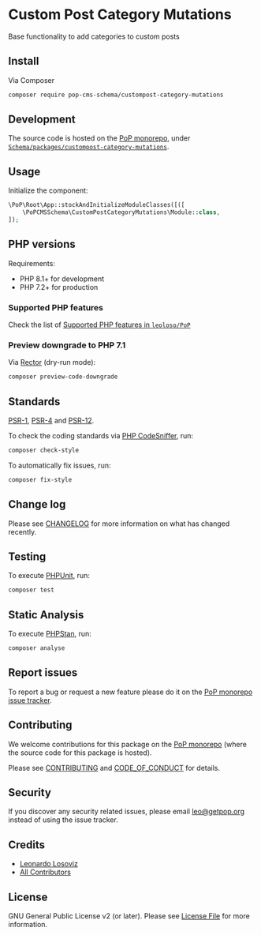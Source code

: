 # Custom Post Category Mutations

<!--
[![Build Status][ico-travis]][link-travis]
[![Quality Score][ico-code-quality]][link-code-quality]
[![Software License][ico-license]](LICENSE.md)
[![Latest Version on Packagist][ico-version]][link-packagist]
[![Coverage Status][ico-scrutinizer]][link-scrutinizer]
[![Total Downloads][ico-downloads]][link-downloads]
-->

Base functionality to add categories to custom posts

## Install

Via Composer

``` bash
composer require pop-cms-schema/custompost-category-mutations
```

## Development

The source code is hosted on the [PoP monorepo](https://github.com/leoloso/PoP), under [`Schema/packages/custompost-category-mutations`](https://github.com/leoloso/PoP/tree/master/layers/Schema/packages/custompost-category-mutations).

## Usage

Initialize the component:

``` php
\PoP\Root\App::stockAndInitializeModuleClasses([([
    \PoPCMSSchema\CustomPostCategoryMutations\Module::class,
]);
```

## PHP versions

Requirements:

- PHP 8.1+ for development
- PHP 7.2+ for production

### Supported PHP features

Check the list of [Supported PHP features in `leoloso/PoP`](https://github.com/leoloso/PoP/blob/master/docs/supported-php-features.md)

### Preview downgrade to PHP 7.1

Via [Rector](https://github.com/rectorphp/rector) (dry-run mode):

```bash
composer preview-code-downgrade
```

## Standards

[PSR-1](https://www.php-fig.org/psr/psr-1), [PSR-4](https://www.php-fig.org/psr/psr-4) and [PSR-12](https://www.php-fig.org/psr/psr-12).

To check the coding standards via [PHP CodeSniffer](https://github.com/squizlabs/PHP_CodeSniffer), run:

``` bash
composer check-style
```

To automatically fix issues, run:

``` bash
composer fix-style
```

## Change log

Please see [CHANGELOG](CHANGELOG.md) for more information on what has changed recently.

## Testing

To execute [PHPUnit](https://phpunit.de/), run:

``` bash
composer test
```

## Static Analysis

To execute [PHPStan](https://github.com/phpstan/phpstan), run:

``` bash
composer analyse
```

## Report issues

To report a bug or request a new feature please do it on the [PoP monorepo issue tracker](https://github.com/leoloso/PoP/issues).

## Contributing

We welcome contributions for this package on the [PoP monorepo](https://github.com/leoloso/PoP) (where the source code for this package is hosted).

Please see [CONTRIBUTING](CONTRIBUTING.md) and [CODE_OF_CONDUCT](CODE_OF_CONDUCT.md) for details.

## Security

If you discover any security related issues, please email leo@getpop.org instead of using the issue tracker.

## Credits

- [Leonardo Losoviz][link-author]
- [All Contributors][link-contributors]

## License

GNU General Public License v2 (or later). Please see [License File](LICENSE.md) for more information.

[ico-version]: https://img.shields.io/packagist/v/pop-cms-schema/custompost-category-mutations.svg?style=flat-square
[ico-license]: https://img.shields.io/badge/license-GPLv2-brightgreen.svg?style=flat-square
[ico-travis]: https://img.shields.io/travis/pop-cms-schema/custompost-category-mutations/master.svg?style=flat-square
[ico-scrutinizer]: https://img.shields.io/scrutinizer/coverage/g/pop-cms-schema/custompost-category-mutations.svg?style=flat-square
[ico-code-quality]: https://img.shields.io/scrutinizer/g/pop-cms-schema/custompost-category-mutations.svg?style=flat-square
[ico-downloads]: https://img.shields.io/packagist/dt/pop-cms-schema/custompost-category-mutations.svg?style=flat-square

[link-packagist]: https://packagist.org/packages/pop-cms-schema/custompost-category-mutations
[link-travis]: https://travis-ci.org/pop-cms-schema/custompost-category-mutations
[link-scrutinizer]: https://scrutinizer-ci.com/g/pop-cms-schema/custompost-category-mutations/code-structure
[link-code-quality]: https://scrutinizer-ci.com/g/pop-cms-schema/custompost-category-mutations
[link-downloads]: https://packagist.org/packages/pop-cms-schema/custompost-category-mutations
[link-author]: https://github.com/leoloso
[link-contributors]: ../../../../../../contributors
